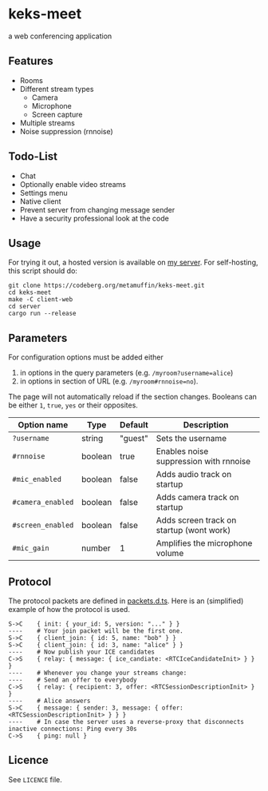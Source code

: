 # keks-meet

a web conferencing application

## Features

-   Rooms
-   Different stream types
    -   Camera
    -   Microphone
    -   Screen capture
-   Multiple streams
-   Noise suppression (rnnoise)

## Todo-List

-   Chat
-   Optionally enable video streams
-   Settings menu
-   Native client
-   Prevent server from changing message sender
-   Have a security professional look at the code

## Usage

For trying it out, a hosted version is available on [my server](https://meet.metamuffin.org/).
For self-hosting, this script should do:

```
git clone https://codeberg.org/metamuffin/keks-meet.git
cd keks-meet
make -C client-web
cd server
cargo run --release
```

## Parameters

For configuration options must be added either

1. in options in the query parameters (e.g. `/myroom?username=alice`)
2. in options in section of URL (e.g. `/myroom#rnnoise=no`).

The page will not automatically reload if the section changes.
Booleans can be either `1`, `true`, `yes` or their opposites.

| Option name       | Type    | Default | Description                              |
| ----------------- | ------- | ------- | ---------------------------------------- |
| `?username`       | string  | "guest" | Sets the username                        |
| `#rnnoise`        | boolean | true    | Enables noise suppression with rnnoise   |
| `#mic_enabled`    | boolean | false   | Adds audio track on startup              |
| `#camera_enabled` | boolean | false   | Adds camera track on startup             |
| `#screen_enabled` | boolean | false   | Adds screen track on startup (wont work) |
| `#mic_gain`       | number  | 1       | Amplifies the microphone volume          |

## Protocol

The protocol packets are defined in [packets.d.ts](./common/packets.d.ts). Here is an (simplified) example of how the protocol is used.

```
S->C    { init: { your_id: 5, version: "..." } }
----    # Your join packet will be the first one.
S->C    { client_join: { id: 5, name: "bob" } }
S->C    { client_join: { id: 3, name: "alice" } }
----    # Now publish your ICE candidates
C->S    { relay: { message: { ice_candiate: <RTCIceCandidateInit> } } }
----    # Whenever you change your streams change:
----    # Send an offer to everybody
C->S    { relay: { recipient: 3, offer: <RTCSessionDescriptionInit> } }
----    # Alice answers
S->C    { message: { sender: 3, message: { offer: <RTCSessionDescriptionInit> } } }
----    # In case the server uses a reverse-proxy that disconnects inactive connections: Ping every 30s
C->S    { ping: null }
```

## Licence

See `LICENCE` file.
